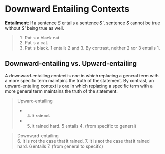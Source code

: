 # Downward Entailing Contexts

**Entailment**: If a sentence *S* entails a sentence *S'*, sentence *S* cannot be true without *S'* being true as well. 

> 1. Pat is a black cat.
> 2. Pat is a cat.
> 3. Pat is black.
> 1 entails 2 and 3. By contrast, neither 2 nor 3 entails 1. 

## Downward-entailing vs. Upward-entailing

A downward-entailing context is one in which replacing a general term with a more specific term maintains the truth of the statement. By contrast, an upward-entailing context is one in which replacing a specific term with a more general term maintains the truth of the statement.

> Upward-entailing <br>
>  - 4. It rained. 
>  - 5. It rained hard. 
> 5 entails 4. (from specific to general)

> Downward-entailing <br>
>  6. It is not the case that it rained. 
>  7. It is not the case that it rained hard. 
> 6 entails 7. (from general to specific)
